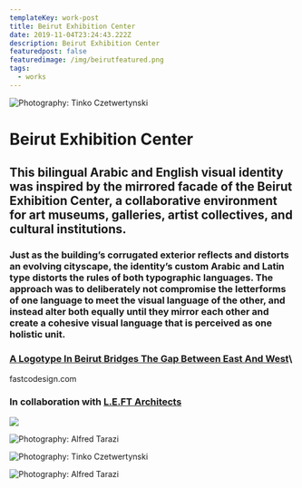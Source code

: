 ```yaml
---
templateKey: work-post
title: Beirut Exhibition Center
date: 2019-11-04T23:24:43.222Z
description: Beirut Exhibition Center
featuredpost: false
featuredimage: /img/beirutfeatured.png
tags:
  - works
---
```

![](/img/beirut1.png "Photography: Tinko Czetwertynski")

# Beirut Exhibition Center
## This bilingual Arabic and English visual identity was inspired by the mirrored facade of the Beirut Exhibition Center, a collaborative environment for art museums, galleries, artist collectives, and cultural institutions.

### Just as the building’s corrugated exterior reflects and distorts an evolving cityscape, the identity’s custom Arabic and Latin type distorts the rules of both typographic languages. The approach was to deliberately not compromise the letterforms of one language to meet the visual language of the other, and instead alter both equally until they mirror each other and create a cohesive visual language that is perceived as one holistic unit.

### [A Logotype In Beirut Bridges The Gap Between East And West](https://www.fastcodesign.com/1664877/a-logotype-in-beirut-bridges-the-gap-between-east-and-west)\
fastcodesign.com

### In collaboration with [L.E.FT  Architects](http://www.leftish.net/)

![](/img/beirut2.png)

![](/img/beirut3.png "Photography: Alfred Tarazi")

![](/img/beirut4.png "Photography: Tinko Czetwertynski")

![](/img/beirut5.png "Photography: Alfred Tarazi")
